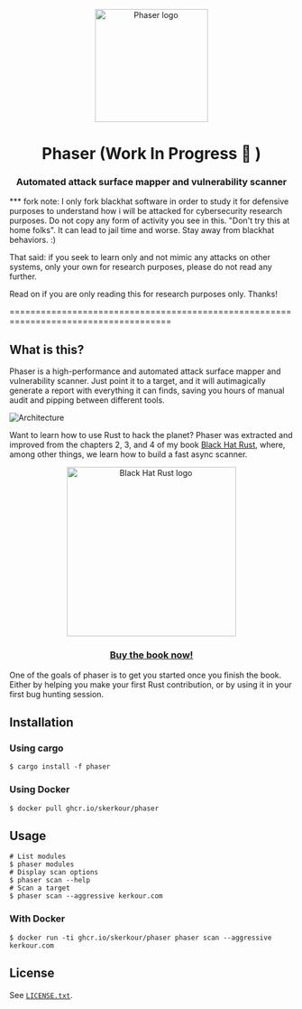 <p align="center">
  <img alt="Phaser logo" src="https://kerkour.com/imgs/phaser.svg" height="200" />
  <h1 align="center">Phaser (Work In Progress 🚧  )</h1>
  <h3 align="center">Automated attack surface mapper and vulnerability scanner</h3>
</p>

*** fork note:  I only fork blackhat software in order to study it for defensive purposes to understand how i will be attacked for cybersecurity research purposes.  Do not copy any form of activity you see in this.  "Don't try this at home folks".  It can lead to jail time and worse.  Stay away from blackhat behaviors. :)

That said: if you seek to learn only and not mimic any attacks on other systems, only your own for research purposes, please do not read any further.

Read on if you are only reading this for research purposes only.  Thanks!

=====================================================================================

## What is this?

Phaser is a high-performance and automated attack surface mapper and vulnerability scanner. Just point it to a target, and it will autimagically generate a report with everything it can finds, saving you hours of manual audit and pipping between different tools.


![Architecture](https://raw.githubusercontent.com/skerkour/phaser/main/docs/phaser_architecture.svg)


Want to learn how to use Rust to hack the planet? Phaser was extracted and improved from the chapters 2, 3, and 4 of my book [Black Hat Rust](https://academy.kerkour.com/black-hat-rust?coupon=PHASER), where, among other things, we learn how to build a fast async scanner.

<div align="center">
  <a href="https://academy.kerkour.com/black-hat-rust?coupon=GITHUB" target="_blank" rel="noopener">
    <img alt="Black Hat Rust logo" src="https://kerkour.com/imgs/black_hat_rust_cover.svg" height="300" />
  </a>

  <h3>
    <a href="https://academy.kerkour.com/black-hat-rust?coupon=PHASER">Buy the book now!</a>
  </h3>
</div>

One of the goals of phaser is to get you started once you finish the book. Either by helping you make your first Rust contribution, or by using it in your first bug hunting session.


## Installation

### Using cargo

```shell
$ cargo install -f phaser
```


### Using Docker

```shel
$ docker pull ghcr.io/skerkour/phaser
```


## Usage

```shell
# List modules
$ phaser modules
# Display scan options
$ phaser scan --help
# Scan a target
$ phaser scan --aggressive kerkour.com
```


### With Docker

```shell
$ docker run -ti ghcr.io/skerkour/phaser phaser scan --aggressive kerkour.com
```

## License

See [`LICENSE.txt`](./LICENSE.txt).
